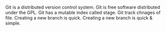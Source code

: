 Git is a distributed version control system.
Git is free software distributed under the GPL.
Git has a mutable index called stage.
Git track chnages of file.
Creating a new branch is quick.
Creating a new branch is quick & simple.
